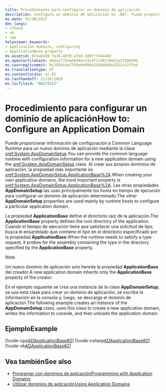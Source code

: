 ```yaml
---
title: Procedimiento para configurar un dominio de aplicación
description: Configure un dominio de aplicación en .NET. Puede proporcionar información de configuración a CLR para un nuevo dominio de aplicación mediante la clase AppDomainSetup.
ms.date: 03/30/2017
dev_langs:
- csharp
- vb
- cpp
helpviewer_keywords:
- application domains, configuring
- ApplicationBase property
ms.assetid: 07ea8438-7a34-49f0-a7e8-3d6ff7e4a482
ms.openlocfilehash: bbda1f75da6b994c54cd71c56f16615a3758859b
ms.sourcegitcommit: bc293b14af795e0e999e3304dd40c0222cf2ffe4
ms.translationtype: HT
ms.contentlocale: es-ES
ms.lasthandoff: 11/26/2020
ms.locfileid: "96271517"
---
```

# <a name="how-to-configure-an-application-domain"></a><span data-ttu-id="d7897-104">Procedimiento para configurar un dominio de aplicación</span><span class="sxs-lookup"><span data-stu-id="d7897-104">How to: Configure an Application Domain</span></span>

<span data-ttu-id="d7897-105">Puede proporcionar información de configuración a Common Language Runtime para un nuevo dominio de aplicación mediante la clase <xref:System.AppDomainSetup>.</span><span class="sxs-lookup"><span data-stu-id="d7897-105">You can provide the common language runtime with configuration information for a new application domain using the <xref:System.AppDomainSetup> class.</span></span> <span data-ttu-id="d7897-106">Al crear sus propios dominios de aplicación, la propiedad más importante es <xref:System.AppDomainSetup.ApplicationBase%2A>.</span><span class="sxs-lookup"><span data-stu-id="d7897-106">When creating your own application domains, the most important property is <xref:System.AppDomainSetup.ApplicationBase%2A>.</span></span> <span data-ttu-id="d7897-107">Las otras propiedades **AppDomainSetup** las usan principalmente los hosts en tiempo de ejecución para configurar un dominio de aplicación determinado.</span><span class="sxs-lookup"><span data-stu-id="d7897-107">The other **AppDomainSetup** properties are used mainly by runtime hosts to configure a particular application domain.</span></span>  
  
 <span data-ttu-id="d7897-108">La propiedad **ApplicationBase** define el directorio raíz de la aplicación.</span><span class="sxs-lookup"><span data-stu-id="d7897-108">The **ApplicationBase** property defines the root directory of the application.</span></span> <span data-ttu-id="d7897-109">Cuando el tiempo de ejecución tiene que satisfacer una solicitud de tipo, busca el ensamblado que contiene el tipo en el directorio especificado por la propiedad **ApplicationBase**.</span><span class="sxs-lookup"><span data-stu-id="d7897-109">When the runtime needs to satisfy a type request, it probes for the assembly containing the type in the directory specified by the **ApplicationBase** property.</span></span>  
  
> [!NOTE]
> <span data-ttu-id="d7897-110">Un nuevo dominio de aplicación solo hereda la propiedad **ApplicationBase** del creador.</span><span class="sxs-lookup"><span data-stu-id="d7897-110">A new application domain inherits only the **ApplicationBase** property of the creator.</span></span>  
  
 <span data-ttu-id="d7897-111">En el ejemplo siguiente se crea una instancia de la clase **AppDomainSetup**, se usa esta clase para crear un dominio de aplicación, se escribe la información en la consola y, luego, se descarga el dominio de aplicación.</span><span class="sxs-lookup"><span data-stu-id="d7897-111">The following example creates an instance of the **AppDomainSetup** class, uses this class to create a new application domain, writes the information to console, and then unloads the application domain.</span></span>  
  
## <a name="example"></a><span data-ttu-id="d7897-112">Ejemplo</span><span class="sxs-lookup"><span data-stu-id="d7897-112">Example</span></span>  

 [!code-cpp[ADApplicationBase#2](../../../samples/snippets/cpp/VS_Snippets_CLR/ADApplicationBase/CPP/source2.cpp#2)]
 [!code-csharp[ADApplicationBase#2](../../../samples/snippets/csharp/VS_Snippets_CLR/ADApplicationBase/CS/source2.cs#2)]
 [!code-vb[ADApplicationBase#2](../../../samples/snippets/visualbasic/VS_Snippets_CLR/ADApplicationBase/VB/source2.vb#2)]  
  
## <a name="see-also"></a><span data-ttu-id="d7897-113">Vea también</span><span class="sxs-lookup"><span data-stu-id="d7897-113">See also</span></span>

- [<span data-ttu-id="d7897-114">Programar con dominios de aplicación</span><span class="sxs-lookup"><span data-stu-id="d7897-114">Programming with Application Domains</span></span>](application-domains.md#programming-with-application-domains)
- [<span data-ttu-id="d7897-115">Utilizar dominios de aplicación</span><span class="sxs-lookup"><span data-stu-id="d7897-115">Using Application Domains</span></span>](use.md)
